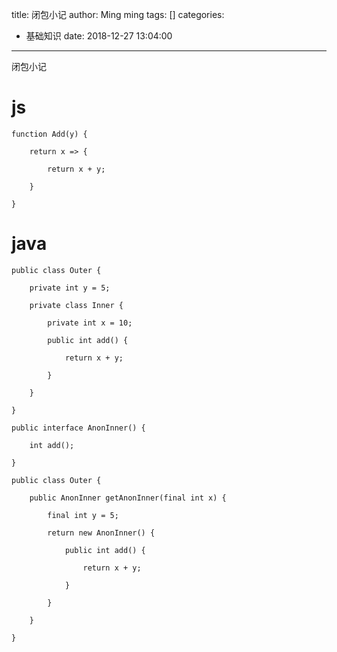 title: 闭包小记
author: Ming ming
tags: []
categories:
  - 基础知识
date: 2018-12-27 13:04:00
---
闭包小记

# js
```
function Add(y) {

	return x => {

		return x + y;

	}

}
```
# java
```
public class Outer {

	private int y = 5;

	private class Inner {

		private int x = 10;

		public int add() {

			return x + y;

		}

	}

}
```
```
public interface AnonInner() {

	int add();

}

public class Outer {

	public AnonInner getAnonInner(final int x) {

		final int y = 5;

		return new AnonInner() {

			public int add() {

				return x + y;

			}

		}

	}

}
```
